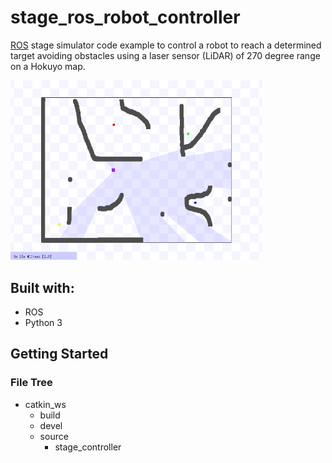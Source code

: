 # stage_ros_robot_controller

[ROS](https://www.ros.org/) stage simulator code example to control a robot to reach a determined target avoiding obstacles using a laser sensor (LiDAR) of 270 degree range on a Hokuyo map.

<div>
  <img src="./stage_map.png" alt="Hokuyo map" width="80%" height="auto">
</div>

## Built with:

<ul>
  <li>ROS</li>
  <li>Python 3</li> 
</ul>

## Getting Started

### File Tree

<ul class="tree">
    <li class="folder">
        catkin_ws
        <ul>
            <li class="folder">
                build
            </li>
            <li class="folder">
                devel
            </li>
            <li class="folder">
                source
                <ul>
                    <li>stage_controller</li>
                </ul>
            </li>
        </ul>
    </li>

<script>
    document.addEventListener("click", event => {
        let itens = event.target.getElementsByTagName('ul');

        for(let i=0; i < itens.length; i++) {
            if( itens[i].style.display == "none") {
                itens[i].style.display = "block";
            } else {
                itens[i].style.display = "none";
            }
        }
    });
</script>

<link rel="stylesheet" href="http://files.cod3r.com.br/curso-web/tree.css">
